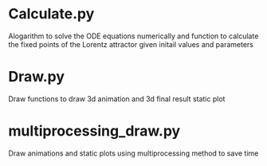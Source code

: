 # Calculate.py
Alogarithm to solve the ODE equations numerically and function to calculate the fixed points of the Lorentz attractor given initail values and parameters

# Draw.py
Draw functions to draw 3d animation and 3d final result static plot

# multiprocessing_draw.py
Draw animations and static plots using multiprocessing method to save time